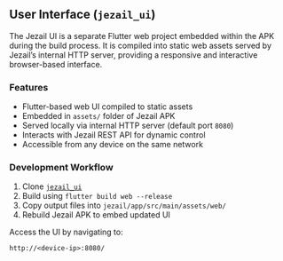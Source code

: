 ## User Interface (`jezail_ui`)

The Jezail UI is a separate Flutter web project embedded within the APK during the build process. It is compiled into static web assets served by Jezail’s internal HTTP server, providing a responsive and interactive browser-based interface.

### Features
- Flutter-based web UI compiled to static assets
- Embedded in `assets/` folder of Jezail APK
- Served locally via internal HTTP server (default port `8080`)
- Interacts with Jezail REST API for dynamic control
- Accessible from any device on the same network

### Development Workflow
1. Clone [`jezail_ui`](https://github.com/zahidaz/jezail_ui)
2. Build using `flutter build web --release`
3. Copy output files into `jezail/app/src/main/assets/web/`
4. Rebuild Jezail APK to embed updated UI

Access the UI by navigating to:  
```
http://<device-ip>:8080/
```